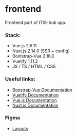 # frontend
Frontend part of ITIS-hub app.
### Stack: 
- Vue.js 2.6.11
- Nuxt.js 2.14.0 (SSR + config)
- Bootstrap-Vue 2.16.0
- Vuetify 1.11.2
- JS / TS / HTML / CSS

### Useful links:
* [Boostrap-Vue Documentation](https://bootstrap-vue.org/)
* [Vuetify Documentation](https://vuetifyjs.com/ru/getting-started/quick-start/)
* [Vue.js Documentation](https://vuejs.org/v2/guide/)
* [Nuxt.js Documentation](https://ru.nuxtjs.org/guide)
### Figma
* [Layouts](https://www.figma.com/file/ZUOg34TnNrrcz21H1WjxeC/ITIS-hub?node-id=0%3A1)

